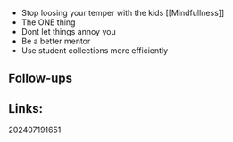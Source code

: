 - Stop loosing your temper with the kids [[Mindfullness]]
- The ONE thing
- Dont let things annoy you
- Be a better mentor
- Use student collections more efficiently 



## Follow-ups


## Links: 



202407191651

